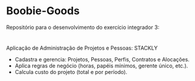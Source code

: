 # Boobie-Goods
Repositório para o desenvolvimento do exercício integrador 3:
#
Aplicação de Administração de Projetos e Pessoas: STACKLY
- Cadastra e gerencia: Projetos, Pessoas, Perfis, Contratos e Alocações.
- Aplica regras de negócio (horas, papéis mínimos, gerente único, etc.).
- Calcula custo do projeto (total e por período).
